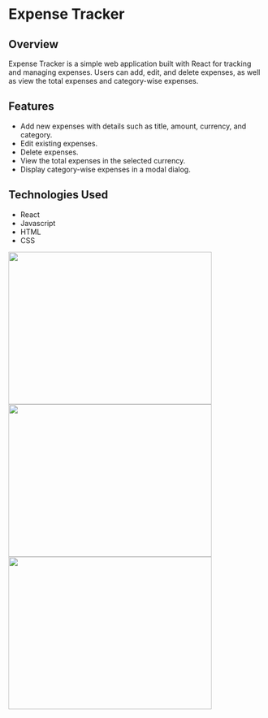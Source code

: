 # Expense Tracker


## Overview

Expense Tracker is a simple web application built with React for tracking and managing expenses. Users can add, edit, and delete expenses, as well as view the total expenses and category-wise expenses.

## Features

- Add new expenses with details such as title, amount, currency, and category.
- Edit existing expenses.
- Delete expenses.
- View the total expenses in the selected currency.
- Display category-wise expenses in a modal dialog.

## Technologies Used
- React
- Javascript
- HTML
- CSS

<img src="https://drive.google.com/file/d/1RfXWNNpPC0NF-DlfuUZ8u3PL5Ag8ZUni/view?usp=sharing" width="400" height="300">  <img src="https://drive.google.com/file/d/1kekH4uHBMc-OSMZPWA9ai4hFIujpKe6X/view?usp=sharing" width="400" height="300">
<img src="https://drive.google.com/file/d/1GlLmMEUS_Z6pXwXcjzQfpNIu49taycsp/view?usp=sharing" width="400" height="300"> 
